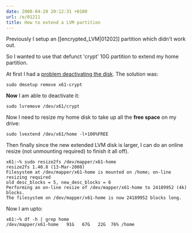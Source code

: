 ```yaml
---
date: 2008-04-28 20:12:31 +0100
url: /e/01211
title: How to extend a LVM partition
---
```



Previously I setup an [[encrypted_LVM|01202]] partition which didn't work out.

So I wanted to use that defunct 'crypt' 10G partition to extend my home
partition.

At first I had a [problem deactivating the
disk](http://lists.alioth.debian.org/pipermail/pkg-lvm-maintainers/2008-April/001684.html).
The solution was:

	sudo dmsetup remove x61-crypt

**Now** I am able to deactivate it:

	sudo lvremove /dev/x61/crypt

Now I need to resize my home disk to take up all the **free space** on my
drive:

	sudo lvextend /dev/x61/home -l+100%FREE

Then finally since the new extended LVM disk is larger, I can do an online resize (not unmounting required) to finish it all off).

	x61:~% sudo resize2fs /dev/mapper/x61-home
	resize2fs 1.40.8 (13-Mar-2008)
	Filesystem at /dev/mapper/x61-home is mounted on /home; on-line resizing required
	old desc_blocks = 5, new_desc_blocks = 6
	Performing an on-line resize of /dev/mapper/x61-home to 24189952 (4k) blocks.
	The filesystem on /dev/mapper/x61-home is now 24189952 blocks long.

Now I am upto:

	x61:~% df -h | grep home
	/dev/mapper/x61-home   91G   67G   22G  76% /home
